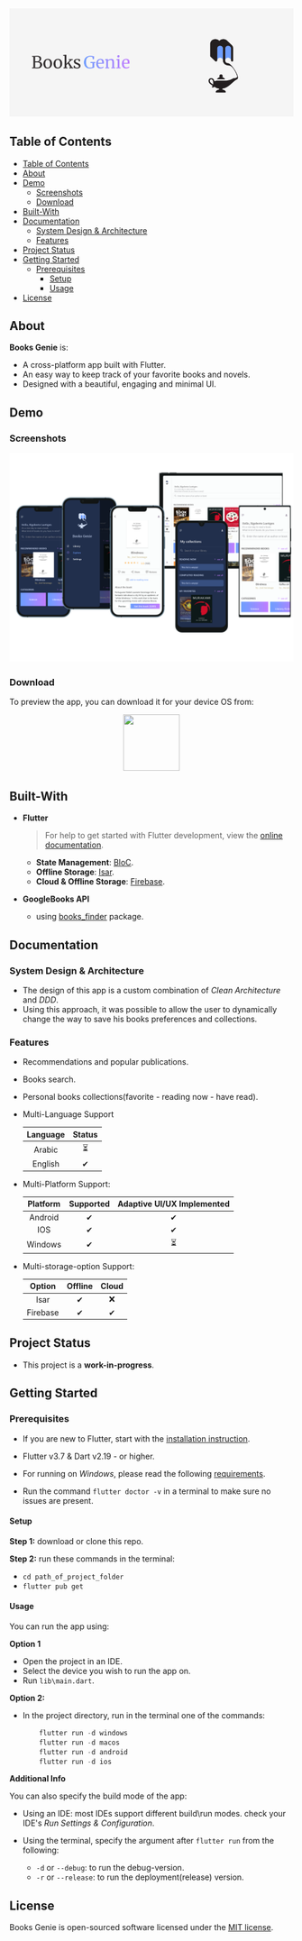 <div align="center">
<img src="/assets/app%20name%20cover.png" alt="App name cover"/>
</div>

## Table of Contents

- [Table of Contents](#table-of-contents)
- [About](#about)
- [Demo](#demo)
  - [Screenshots](#screenshots)
  - [Download](#download)
- [Built-With](#built-with)
- [Documentation](#documentation)
  - [System Design \& Architecture](#system-design--architecture)
  - [Features](#features)
- [Project Status](#project-status)
- [Getting Started](#getting-started)
  - [Prerequisites](#prerequisites)
    - [Setup](#setup)
    - [Usage](#usage)
- [License](#license)

## About

**Books Genie** is:

- A cross-platform app built with Flutter.
- An easy way to keep track of your favorite books and novels.
- Designed with a beautiful, engaging and minimal UI.  

## Demo

### Screenshots

![app screenshots](assets/screenshots.png)

### Download

To preview the app, you can download it for your device OS from:
 <p align="center" style="align-items:center">
 <a href="https://github.com/DMouayad/BooksGenie/releases/tag/V1.0.0" rel="GitHub Releases">
 <img width="100" height="100" src="https://telegra.ph/file/21bb2cc648561f192cea4.png"></a>
</p>

## Built-With

- **Flutter**
    >For help to get started with Flutter development, view the [online documentation](https://docs.flutter.dev/).

  - **State Management**: [BloC](https://bloclibrary.dev/).
  - **Offline Storage**: [Isar](https://isar.dev/).
  - **Cloud & Offline Storage**: [Firebase](https://firebase.google.com/docs/).

- **GoogleBooks API**
  - using [books_finder](https://pub.dev/packages/books_finder) package.

## Documentation

### System Design & Architecture

- The design of this app is a custom combination of *Clean Architecture* and *DDD*.
- Using this approach, it was possible to allow the user to dynamically change the way to save his books preferences and
collections.

### Features

- Recommendations and popular publications.
- Books search.
- Personal books collections(favorite - reading now - have read).

- Multi-Language Support

  |   Language   |  Status |
  |:---------:|:---------:|
  | Arabic        | ⏳    |
  | English        | ✔   |
  
- Multi-Platform Support:

  | Platform | Supported | Adaptive UI/UX Implemented |
  |:--------:|:---------:|:--------------------------:|
  | Android  |     ✔     |             ✔             |
  |   IOS    |     ✔     |             ✔            |
  | Windows  |     ✔     |             ⏳             |

- Multi-storage-option Support:

  | Option | Offline | Cloud |
  |:--------:|:---------:|:--------------------------:|
  | Isar  |     ✔     |             ❌             |
  |   Firebase    |     ✔     |             ✔            |

## Project Status

- This project is a **work-in-progress**.

## Getting Started

### Prerequisites

- If you are new to Flutter, start with the [installation instruction](https://flutter.io/docs/get-started/install).

- Flutter v3.7 & Dart v2.19 - or higher.

- For running on *Windows*, please read the following [requirements](https://docs.flutter.dev/development/platform-integration/desktop#requirements).

- Run the command `flutter doctor -v` in a terminal to make sure no issues are present.

#### Setup

**Step 1:** download or clone this repo.

**Step 2:** run these commands in the terminal:

- `cd path_of_project_folder`
- `flutter pub get`

#### Usage

You can run the app using:

**Option 1**

- Open the project in an IDE.
- Select the device you wish to run the app on.
- Run `lib\main.dart`.

**Option 2:**

- In the project directory, run in the terminal one of the commands:

  ```dart
      flutter run -d windows
      flutter run -d macos
      flutter run -d android
      flutter run -d ios
  ```  

**Additional Info**

You can also specify the build mode of the app:

- Using an IDE: most IDEs support different build\run modes. check your IDE's *Run Settings & Configuration*.

- Using the terminal, specify the argument after `flutter run` from the following:

  - `-d` or `--debug`: to run the debug-version.
  - `-r` or `--release`: to run the deployment(release) version.

## License

Books Genie is open-sourced software licensed under the [MIT license](https://opensource.org/licenses/MIT).
